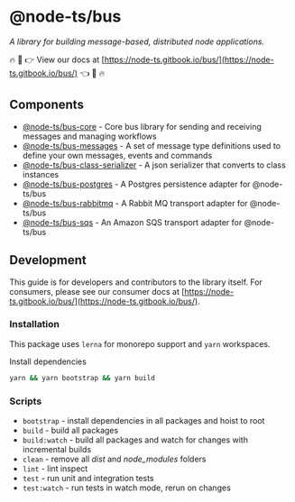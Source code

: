 # @node-ts/bus

*A library for building message-based, distributed node applications.*

🔥 📒 👉 View our docs at [https://node-ts.gitbook.io/bus/](https://node-ts.gitbook.io/bus/) 👈 📒 🔥

## Components

* [@node-ts/bus-core](https://github.com/node-ts/bus/tree/master/packages/bus-core) - Core bus library for sending and receiving messages and managing workflows
* [@node-ts/bus-messages](https://github.com/node-ts/bus/tree/master/packages/bus-messages) - A set of message type definitions used to define your own messages, events and commands
* [@node-ts/bus-class-serializer](https://github.com/node-ts/bus/tree/master/packages/bus-class-serializer) - A json serializer that converts to class instances
* [@node-ts/bus-postgres](https://github.com/node-ts/bus/tree/master/packages/bus-postgres) - A Postgres persistence adapter for @node-ts/bus
* [@node-ts/bus-rabbitmq](https://github.com/node-ts/bus/tree/master/packages/bus-rabbitmq) - A Rabbit MQ transport adapter for @node-ts/bus
* [@node-ts/bus-sqs](https://github.com/node-ts/bus/tree/master/packages/bus-sqs) - An Amazon SQS transport adapter for @node-ts/bus

## Development

This guide is for developers and contributors to the library itself. For consumers, please see our consumer docs at [https://node-ts.gitbook.io/bus/](https://node-ts.gitbook.io/bus/).

### Installation

This package uses `lerna` for monorepo support and `yarn` workspaces.

Install dependencies

```sh
yarn && yarn bootstrap && yarn build
```

### Scripts

* `bootstrap` - install dependencies in all packages and hoist to root
* `build` - build all packages
* `build:watch` - build all packages and watch for changes with incremental builds
* `clean` - remove all *dist* and *node_modules* folders
* `lint` - lint inspect
* `test` - run unit and integration tests
* `test:watch` - run tests in watch mode, rerun on changes
